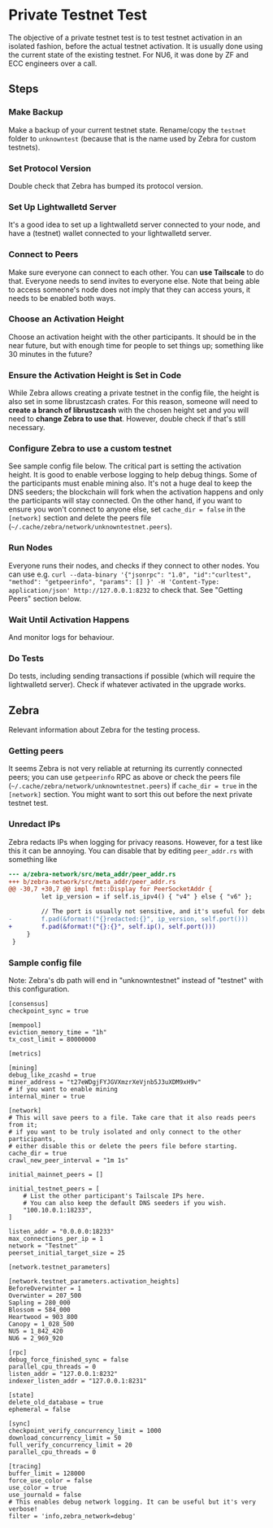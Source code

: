 # Private Testnet Test

The objective of a private testnet test is to test testnet activation in an
isolated fashion, before the actual testnet activation. It is usually
done using the current state of the existing testnet. For NU6, it was done
by ZF and ECC engineers over a call.

## Steps

### Make Backup

Make a backup of your current testnet state. Rename/copy the `testnet` folder to
`unknowntest` (because that is the name used by Zebra for custom testnets).

### Set Protocol Version

Double check that Zebra has bumped its protocol version.

### Set Up Lightwalletd Server

It's a good idea to set up a lightwalletd server connected to your node, and
have a (testnet) wallet connected to your lightwalletd server.

### Connect to Peers

Make sure everyone can connect to each other. You can **use Tailscale** to do
that. Everyone needs to send invites to everyone else. Note that being able to
access someone's node does not imply that they can access yours, it needs to be
enabled both ways.

### Choose an Activation Height

Choose an activation height with the other participants. It should be in
the near future, but with enough time for people to set things up; something
like 30 minutes in the future?

### Ensure the Activation Height is Set in Code

While Zebra allows creating a private testnet in the config file, the height is
also set in some librustzcash crates. For this reason, someone will need to
**create a branch of librustzcash** with the chosen height set and you will need
to **change Zebra to use that**. However, double check if that's still
necessary.

### Configure Zebra to use a custom testnet

See sample config file below. The critical part is setting the activation
height. It is good to enable verbose logging to help debug things. Some of the
participants must enable mining also. It's not a huge deal to keep the DNS
seeders; the blockchain will fork when the activation happens and only the
participants will stay connected. On the other hand, if you want to ensure you
won't connect to anyone else, set `cache_dir = false` in the `[network]` section
and delete the peers file (`~/.cache/zebra/network/unknowntestnet.peers`).

### Run Nodes

Everyone runs their nodes, and checks if they connect to other nodes. You can use
e.g. `curl --data-binary '{"jsonrpc": "1.0", "id":"curltest", "method":
"getpeerinfo", "params": [] }' -H 'Content-Type: application/json'
http://127.0.0.1:8232` to check that. See "Getting Peers" section below.

### Wait Until Activation Happens

And monitor logs for behaviour.

### Do Tests

Do tests, including sending transactions if possible (which will require the
lightwalletd server). Check if whatever activated in the upgrade works.


## Zebra

Relevant information about Zebra for the testing process.

### Getting peers

It seems Zebra is not very reliable at returning its currently connected peers;
you can use `getpeerinfo` RPC as above or check the peers file
(`~/.cache/zebra/network/unknowntestnet.peers`) if `cache_dir = true` in the
`[network]` section. You might want to sort this out before the next private
testnet test.

### Unredact IPs

Zebra redacts IPs when logging for privacy reasons. However, for a test like
this it can be annoying. You can disable that by editing `peer_addr.rs`
with something like


```diff
--- a/zebra-network/src/meta_addr/peer_addr.rs
+++ b/zebra-network/src/meta_addr/peer_addr.rs
@@ -30,7 +30,7 @@ impl fmt::Display for PeerSocketAddr {
         let ip_version = if self.is_ipv4() { "v4" } else { "v6" };

         // The port is usually not sensitive, and it's useful for debugging.
-        f.pad(&format!("{}redacted:{}", ip_version, self.port()))
+        f.pad(&format!("{}:{}", self.ip(), self.port()))
     }
 }
```

### Sample config file

Note: Zebra's db path will end in "unknowntestnet" instead of "testnet" with
this configuration.

```
[consensus]
checkpoint_sync = true

[mempool]
eviction_memory_time = "1h"
tx_cost_limit = 80000000

[metrics]

[mining]
debug_like_zcashd = true
miner_address = "t27eWDgjFYJGVXmzrXeVjnb5J3uXDM9xH9v"
# if you want to enable mining
internal_miner = true

[network]
# This will save peers to a file. Take care that it also reads peers from it;
# if you want to be truly isolated and only connect to the other participants,
# either disable this or delete the peers file before starting.
cache_dir = true
crawl_new_peer_interval = "1m 1s"

initial_mainnet_peers = []

initial_testnet_peers = [
    # List the other participant's Tailscale IPs here.
    # You can also keep the default DNS seeders if you wish.
    "100.10.0.1:18233",
]

listen_addr = "0.0.0.0:18233"
max_connections_per_ip = 1
network = "Testnet"
peerset_initial_target_size = 25

[network.testnet_parameters]

[network.testnet_parameters.activation_heights]
BeforeOverwinter = 1
Overwinter = 207_500
Sapling = 280_000
Blossom = 584_000
Heartwood = 903_800
Canopy = 1_028_500
NU5 = 1_842_420
NU6 = 2_969_920

[rpc]
debug_force_finished_sync = false
parallel_cpu_threads = 0
listen_addr = "127.0.0.1:8232"
indexer_listen_addr = "127.0.0.1:8231"

[state]
delete_old_database = true
ephemeral = false

[sync]
checkpoint_verify_concurrency_limit = 1000
download_concurrency_limit = 50
full_verify_concurrency_limit = 20
parallel_cpu_threads = 0

[tracing]
buffer_limit = 128000
force_use_color = false
use_color = true
use_journald = false
# This enables debug network logging. It can be useful but it's very verbose!
filter = 'info,zebra_network=debug'
```